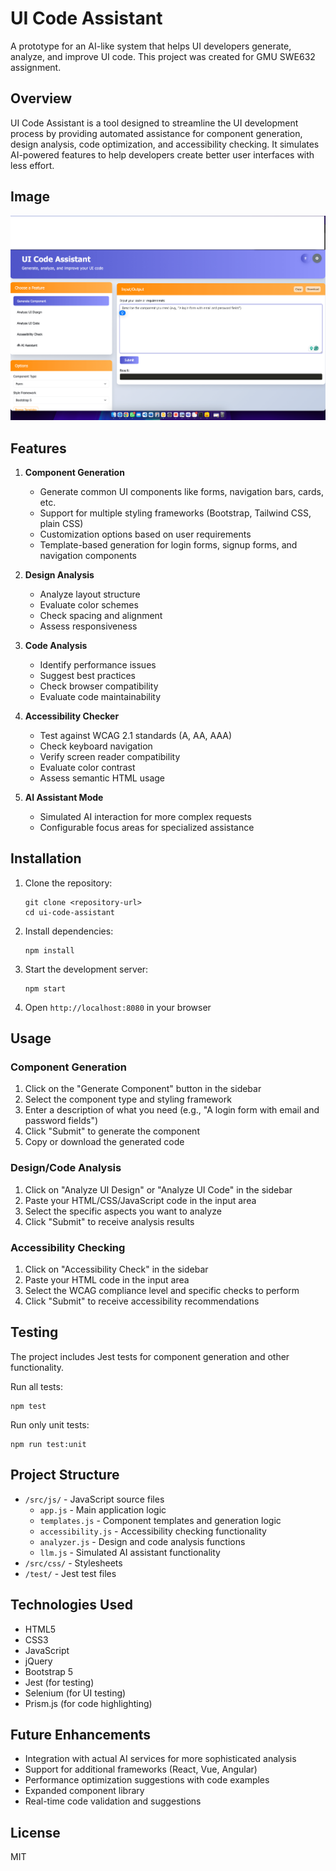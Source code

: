 # UI Code Assistant

A prototype for an AI-like system that helps UI developers generate, analyze, and improve UI code. This project was created for GMU SWE632 assignment.

## Overview

UI Code Assistant is a tool designed to streamline the UI development process by providing automated assistance for component generation, design analysis, code optimization, and accessibility checking. It simulates AI-powered features to help developers create better user interfaces with less effort.

## Image
![Alt text](https://github.com/github-pratik/UI_Coding_Assistant/blob/main/UI%20Screenshot.png)

## Features

1. **Component Generation**
   - Generate common UI components like forms, navigation bars, cards, etc.
   - Support for multiple styling frameworks (Bootstrap, Tailwind CSS, plain CSS)
   - Customization options based on user requirements
   - Template-based generation for login forms, signup forms, and navigation components

2. **Design Analysis**
   - Analyze layout structure
   - Evaluate color schemes
   - Check spacing and alignment
   - Assess responsiveness

3. **Code Analysis**
   - Identify performance issues
   - Suggest best practices
   - Check browser compatibility
   - Evaluate code maintainability

4. **Accessibility Checker**
   - Test against WCAG 2.1 standards (A, AA, AAA)
   - Check keyboard navigation
   - Verify screen reader compatibility
   - Evaluate color contrast
   - Assess semantic HTML usage

5. **AI Assistant Mode**
   - Simulated AI interaction for more complex requests
   - Configurable focus areas for specialized assistance

## Installation

1. Clone the repository:
   ```
   git clone <repository-url>
   cd ui-code-assistant
   ```

2. Install dependencies:
   ```
   npm install
   ```

3. Start the development server:
   ```
   npm start
   ```

4. Open `http://localhost:8080` in your browser

## Usage

### Component Generation

1. Click on the "Generate Component" button in the sidebar
2. Select the component type and styling framework
3. Enter a description of what you need (e.g., "A login form with email and password fields")
4. Click "Submit" to generate the component
5. Copy or download the generated code

### Design/Code Analysis

1. Click on "Analyze UI Design" or "Analyze UI Code" in the sidebar
2. Paste your HTML/CSS/JavaScript code in the input area
3. Select the specific aspects you want to analyze
4. Click "Submit" to receive analysis results

### Accessibility Checking

1. Click on "Accessibility Check" in the sidebar
2. Paste your HTML code in the input area
3. Select the WCAG compliance level and specific checks to perform
4. Click "Submit" to receive accessibility recommendations

## Testing

The project includes Jest tests for component generation and other functionality.

Run all tests:
```
npm test
```

Run only unit tests:
```
npm run test:unit
```

## Project Structure

- `/src/js/` - JavaScript source files
  - `app.js` - Main application logic
  - `templates.js` - Component templates and generation logic
  - `accessibility.js` - Accessibility checking functionality
  - `analyzer.js` - Design and code analysis functions
  - `llm.js` - Simulated AI assistant functionality
- `/src/css/` - Stylesheets
- `/test/` - Jest test files

## Technologies Used

- HTML5
- CSS3
- JavaScript
- jQuery
- Bootstrap 5
- Jest (for testing)
- Selenium (for UI testing)
- Prism.js (for code highlighting)

## Future Enhancements

- Integration with actual AI services for more sophisticated analysis
- Support for additional frameworks (React, Vue, Angular)
- Performance optimization suggestions with code examples
- Expanded component library
- Real-time code validation and suggestions

## License

MIT
